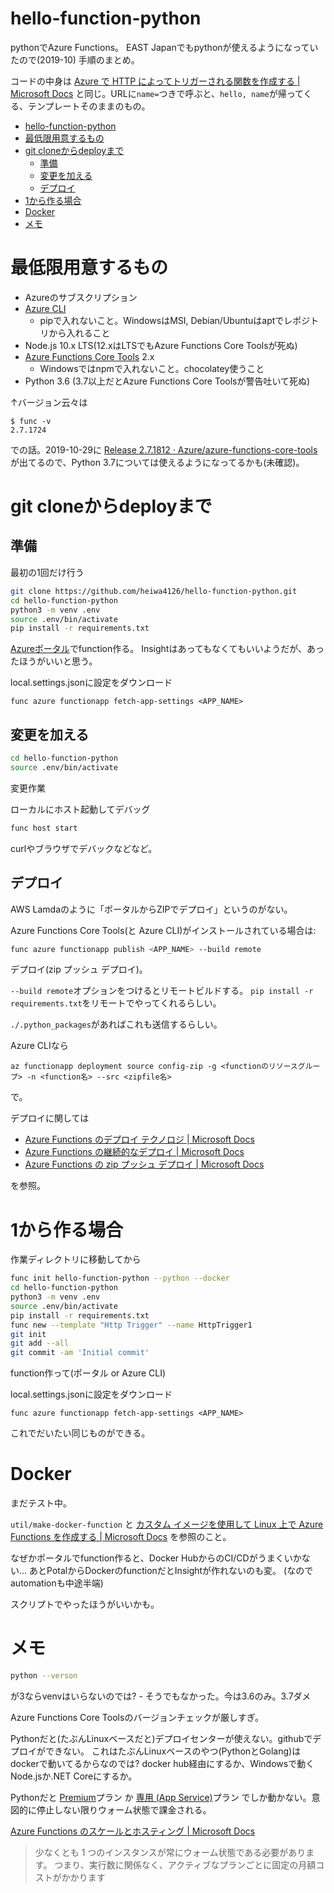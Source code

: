 # hello-function-python

pythonでAzure Functions。
EAST Japanでもpythonが使えるようになっていたので(2019-10)
手順のまとめ。

コードの中身は
[Azure で HTTP によってトリガーされる関数を作成する | Microsoft Docs](https://docs.microsoft.com/ja-jp/azure/azure-functions/functions-create-first-function-python)
と同じ。URLに`name=`つきで呼ぶと、`hello, name`が帰ってくる、テンプレートそのままのもの。

- [hello-function-python](#hello-function-python)
- [最低限用意するもの](#%e6%9c%80%e4%bd%8e%e9%99%90%e7%94%a8%e6%84%8f%e3%81%99%e3%82%8b%e3%82%82%e3%81%ae)
- [git cloneからdeployまで](#git-clone%e3%81%8b%e3%82%89deploy%e3%81%be%e3%81%a7)
  - [準備](#%e6%ba%96%e5%82%99)
  - [変更を加える](#%e5%a4%89%e6%9b%b4%e3%82%92%e5%8a%a0%e3%81%88%e3%82%8b)
  - [デプロイ](#%e3%83%87%e3%83%97%e3%83%ad%e3%82%a4)
- [1から作る場合](#1%e3%81%8b%e3%82%89%e4%bd%9c%e3%82%8b%e5%a0%b4%e5%90%88)
- [Docker](#docker)
- [メモ](#%e3%83%a1%e3%83%a2)


# 最低限用意するもの

- Azureのサブスクリプション
- [Azure CLI](https://docs.microsoft.com/ja-jp/cli/azure/install-azure-cli)
  - pipで入れないこと。WindowsはMSI, Debian/Ubuntuはaptでレポジトリから入れること
- Node.js 10.x LTS(12.xはLTSでもAzure Functions Core Toolsが死ぬ)
- [Azure Functions Core Tools](https://docs.microsoft.com/ja-jp/azure/azure-functions/functions-run-local#v2) 2.x
  - Windowsではnpmで入れないこと。chocolatey使うこと
- Python 3.6 (3.7以上だとAzure Functions Core Toolsが警告吐いて死ぬ)

↑バージョン云々は
```
$ func -v
2.7.1724
```
での話。2019-10-29に
[Release 2.7.1812 · Azure/azure-functions-core-tools](https://github.com/Azure/azure-functions-core-tools/releases/tag/2.7.1812)
が出てるので、Python 3.7については使えるようになってるかも(未確認)。


# git cloneからdeployまで

## 準備

最初の1回だけ行う

``` bash
git clone https://github.com/heiwa4126/hello-function-python.git
cd hello-function-python
python3 -m venv .env
source .env/bin/activate
pip install -r requirements.txt
```

[Azureポータル](https://portal.azure.com/)でfunction作る。
Insightはあってもなくてもいいようだが、あったほうがいいと思う。

local.settings.jsonに設定をダウンロード
```
func azure functionapp fetch-app-settings <APP_NAME>
```

## 変更を加える

``` bash
cd hello-function-python
source .env/bin/activate
```

変更作業

ローカルにホスト起動してデバッグ
``` bash
func host start
```

curlやブラウザでデバックなどなど。



## デプロイ

AWS Lamdaのように「ポータルからZIPでデプロイ」というのがない。

Azure Functions Core Tools(と Azure CLI)がインストールされている場合は:

``` bash
func azure functionapp publish <APP_NAME> --build remote
```
デプロイ(zip プッシュ デプロイ)。

`--build remote`オプションをつけるとリモートビルドする。
`pip install -r requirements.txt`をリモートでやってくれるらしい。

`./.python_packages`があればこれも送信するらしい。


Azure CLIなら
``` 
az functionapp deployment source config-zip -g <functionのリソースグループ> -n <function名> --src <zipfile名>
```
で。


デプロイに関しては
- [Azure Functions のデプロイ テクノロジ | Microsoft Docs](https://docs.microsoft.com/ja-jp/azure/azure-functions/functions-deployment-technologies)
- [Azure Functions の継続的なデプロイ | Microsoft Docs](https://docs.microsoft.com/ja-jp/azure/azure-functions/functions-continuous-deployment)
- [Azure Functions の zip プッシュ デプロイ | Microsoft Docs](https://docs.microsoft.com/ja-jp/azure/azure-functions/deployment-zip-push)

を参照。

# 1から作る場合

作業ディレクトリに移動してから

``` bash
func init hello-function-python --python --docker
cd hello-function-python
python3 -m venv .env
source .env/bin/activate
pip install -r requirements.txt
func new --template "Http Trigger" --name HttpTrigger1
git init
git add --all
git commit -am 'Initial commit'
```

function作って(ポータル or Azure CLI)

local.settings.jsonに設定をダウンロード
```
func azure functionapp fetch-app-settings <APP_NAME>
```

これでだいたい同じものができる。

# Docker

まだテスト中。

`util/make-docker-function`
と
[カスタム イメージを使用して Linux 上で Azure Functions を作成する | Microsoft Docs](https://docs.microsoft.com/ja-jp/azure/azure-functions/functions-create-function-linux-custom-image?tabs=nodejs)
を参照のこと。

なぜかポータルでfunction作ると、Docker HubからのCI/CDがうまくいかない...
あとPotalからDockerのfunctionだとInsightが作れないのも変。
(なのでautomationも中途半端)

スクリプトでやったほうがいいかも。

# メモ

``` bash
python --verson
```
が3ならvenvはいらないのでは? - そうでもなかった。今は3.6のみ。3.7ダメ

Azure Functions Core Toolsのバージョンチェックが厳しすぎ。

Pythonだと(たぶんLinuxベースだと)デプロイセンターが使えない。githubでデプロイができない。
これはたぶんLinuxベースのやつ(PythonとGolang)はdockerで動いてるからなのでは? docker hub経由にするか、Windowsで動くNode.jsか.NET Coreにするか。

Pythonだと
[Premium](https://docs.microsoft.com/ja-jp/azure/azure-functions/functions-scale#premium-plan)プラン
か
[専用 (App Service)](https://docs.microsoft.com/ja-jp/azure/azure-functions/functions-scale#app-service-plan)プラン
でしか動かない。意図的に停止しない限りウォーム状態で課金される。

[Azure Functions のスケールとホスティング | Microsoft Docs](https://docs.microsoft.com/ja-jp/azure/azure-functions/functions-scale#premium-plan)
> 少なくとも 1 つのインスタンスが常にウォーム状態である必要があります。 つまり、実行数に関係なく、アクティブなプランごとに固定の月額コストがかかります
